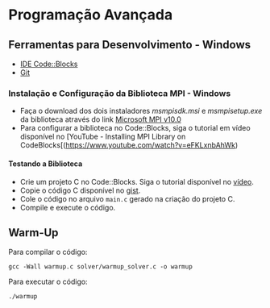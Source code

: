 # Programação Avançada

## Ferramentas para Desenvolvimento - Windows
- [IDE Code::Blocks](https://www.fosshub.com/Code-Blocks.html?dwl=codeblocks-20.03mingw-setup.exe#)
- [Git](https://github.com/git-for-windows/git/releases/download/v2.48.1.windows.1/Git-2.48.1-64-bit.exe)

### Instalação e Configuração da Biblioteca MPI - Windows

- Faça o download dos dois instaladores _msmpisdk.msi_ e _msmpisetup.exe_ da biblioteca através do link [Microsoft MPI v10.0](https://www.microsoft.com/en-us/download/details.aspx?id=57467)
- Para configurar a biblioteca no Code::Blocks, siga o tutorial em vídeo disponível no [YouTube - Installing MPI Library on CodeBlocks[(https://www.youtube.com/watch?v=eFKLxnbAhWk) 

#### Testando a Biblioteca

- Crie um projeto C no Code::Blocks. Siga o tutorial disponível no [vídeo](https://www.youtube.com/watch?v=OE3VbaqGQWM).
- Copie o código C disponível no [gist](https://gist.github.com/tnas/cd596149bdc28ec564017387bf90d05c).
- Cole o código no arquivo `main.c` gerado na criação do projeto C.
- Compile e execute o código.

## Warm-Up

Para compilar o código:

`gcc -Wall warmup.c solver/warmup_solver.c -o warmup`

Para executar o código:

`./warmup`
